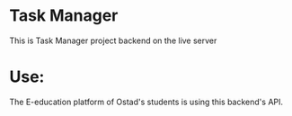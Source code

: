 # Task Manager
This is Task Manager project backend on the live server

# Use:
The E-education platform of Ostad's students is using this backend's API.
